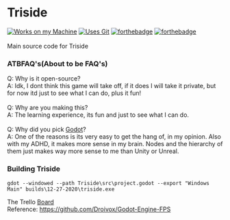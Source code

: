 # Triside
[![Works on my Machine](https://forthebadge.com/images/badges/works-on-my-machine.svg)](https://forthebadge.com) [![Uses Git](https://forthebadge.com/images/badges/uses-git.svg)](https://forthebadge.com) [![forthebadge](https://forthebadge.com/images/badges/0-percent-optimized.svg)](https://forthebadge.com) [![forthebadge](https://forthebadge.com/images/badges/ctrl-c-ctrl-v.svg)](https://forthebadge.com)<br><br>
Main source code for Triside
### ATBFAQ's(About to be FAQ's)
Q: Why is it open-source?<br>
A: Idk, I dont think this game will take off, if it does I will take it private, but for now itd just to see what I can do, plus it fun!<br>
<br>
Q: Why are you making this?<br>
A: The learning experience, its fun and just to see what I can do.<br>
<br>
Q: Why did you pick [Godot](https://godotengine.org/)?<br>
A: One of the reasons is its very easy to get the hang of, in my opinion. Also with my ADHD, it makes more sense in my brain. Nodes and the hierarchy of them just makes way more sense to me than Unity or Unreal.

### Building Triside
```
gdot --windowed --path Triside\src\project.godot --export "Windows Main" builds\12-27-2020\triside.exe
```


The Trello [Board](https://trello.com/b/zjyUZRBZ/triside)<BR>
Reference: https://github.com/Droivox/Godot-Engine-FPS<br>
